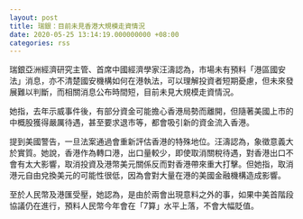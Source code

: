 ```yaml
---
layout: post
title: 瑞銀：目前未見香港大規模走資情況
date: 2020-05-25 13:14:19.000000000 +08:00
categories: rss
---
```


瑞銀亞洲經濟研究主管、首席中國經濟學家汪濤認為，市場未有預料「港區國安法」消息，亦不清楚國安機構如何在港執法，可以理解投資者短期憂慮，但未來發展難以判斷，而相關消息公布時間短，目前未見大規模走資情況。

她指，去年示威事件後，有部分資金可能擔心香港局勢而離開，但隨著美國上市的中概股獲得嚴厲待遇，甚至要求退市等，都會吸引新的資金流入香港。

提到美國警告，一旦法案通過會重新評估香港的特殊地位。汪濤認為，象徵意義大於實質。她說，香港作為轉口港，出口量較少，即使取消關稅待遇，對香港出口不會有太大影響，取消投資及港幣美元關係反而對香港帶來重大打擊。但她指，取消港元自由兌換美元的可能性很低，因為會對大量在港的美國金融機構造成影響。

至於人民幣及港匯受壓，她認為，是由於兩會出現意料之外的事，如果中美首階段協議仍在進行，預料人民幣今年會在「7算」水平上落，不會大幅貶值。
